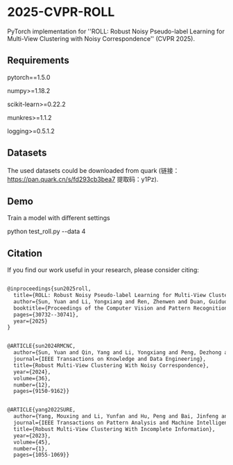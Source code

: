 # 2025-CVPR-ROLL

PyTorch implementation for ''ROLL: Robust Noisy Pseudo-label Learning for Multi-View Clustering with Noisy Correspondence'' (CVPR 2025).

## Requirements

pytorch==1.5.0 

numpy>=1.18.2

scikit-learn>=0.22.2

munkres>=1.1.2

logging>=0.5.1.2

## Datasets

The used datasets could be downloaded from quark (链接：https://pan.quark.cn/s/fd293cb3bea7 提取码：y1Pz).

## Demo

Train a model with different settings

<!-- 多视图聚类，关联噪声 -->
python test_roll.py --data 4 



## Citation

If you find our work useful in your research, please consider citing:

```latex

@inproceedings{sun2025roll,
  title={ROLL: Robust Noisy Pseudo-label Learning for Multi-View Clustering with Noisy Correspondence},
  author={Sun, Yuan and Li, Yongxiang and Ren, Zhenwen and Duan, Guiduo and Peng, Dezhong and Hu, Peng},
  booktitle={Proceedings of the Computer Vision and Pattern Recognition Conference},
  pages={30732--30741},
  year={2025}
}


@ARTICLE{sun2024RMCNC,
  author={Sun, Yuan and Qin, Yang and Li, Yongxiang and Peng, Dezhong and Peng, Xi and Hu, Peng},
  journal={IEEE Transactions on Knowledge and Data Engineering}, 
  title={Robust Multi-View Clustering With Noisy Correspondence}, 
  year={2024},
  volume={36},
  number={12},
  pages={9150-9162}}


@ARTICLE{yang2022SURE,
  author={Yang, Mouxing and Li, Yunfan and Hu, Peng and Bai, Jinfeng and Lv, Jiancheng and Peng, Xi},
  journal={IEEE Transactions on Pattern Analysis and Machine Intelligence}, 
  title={Robust Multi-View Clustering With Incomplete Information}, 
  year={2023},
  volume={45},
  number={1},
  pages={1055-1069}}
```